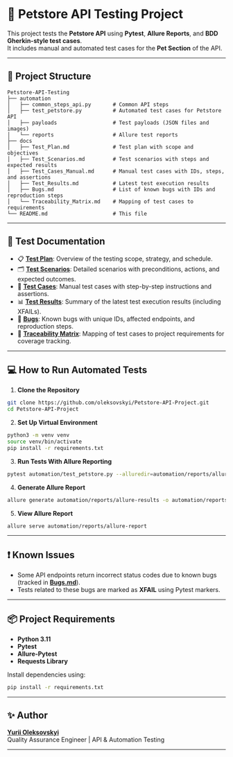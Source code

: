 # 🧪 Petstore API Testing Project

This project tests the **Petstore API** using **Pytest**, **Allure Reports**, and **BDD Gherkin-style test cases**.  
It includes manual and automated test cases for the **Pet Section** of the API.

---

## 🚀 **Project Structure**
```plaintext
Petstore-API-Testing
├── automation
│   ├── common_steps_api.py       # Common API steps
│   ├── test_petstore.py          # Automated test cases for Petstore API
│   ├── payloads                  # Test payloads (JSON files and images)
│   └── reports                   # Allure test reports
├── docs
│   ├── Test_Plan.md              # Test plan with scope and objectives
│   ├── Test_Scenarios.md         # Test scenarios with steps and expected results
│   ├── Test_Cases_Manual.md      # Manual test cases with IDs, steps, and assertions
│   ├── Test_Results.md           # Latest test execution results
│   ├── Bugs.md                   # List of known bugs with IDs and reproduction steps
│   └── Traceability_Matrix.md    # Mapping of test cases to requirements
└── README.md                     # This file
```

---

## 📝 **Test Documentation**
- 📋 **[Test Plan](docs/Test_Plan.md)**: Overview of the testing scope, strategy, and schedule.  
- 🗂 **[Test Scenarios](docs/Test_Scenarios.md)**: Detailed scenarios with preconditions, actions, and expected outcomes.  
- 🧪 **[Test Cases](docs/Test_Cases_Manual.md)**: Manual test cases with step-by-step instructions and assertions.  
- 📊 **[Test Results](docs/Test_Results.md)**: Summary of the latest test execution results (including XFAILs).  
- 🐞 **[Bugs](docs/Bugs.md)**: Known bugs with unique IDs, affected endpoints, and reproduction steps.  
- 📏 **[Traceability Matrix](docs/Traceability_Matrix.md)**: Mapping of test cases to project requirements for coverage tracking.  

---

## 💻 **How to Run Automated Tests**
1. **Clone the Repository**  
```bash
git clone https://github.com/oleksovskyi/Petstore-API-Project.git
cd Petstore-API-Project
```

2. **Set Up Virtual Environment**  
```bash
python3 -m venv venv
source venv/bin/activate
pip install -r requirements.txt
```

3. **Run Tests With Allure Reporting**  
```bash
pytest automation/test_petstore.py --alluredir=automation/reports/allure-results
```

4. **Generate Allure Report**  
```bash
allure generate automation/reports/allure-results -o automation/reports/allure-report --clean
```

5. **View Allure Report**  
```bash
allure serve automation/reports/allure-report
```

---

## ❗ **Known Issues**
- Some API endpoints return incorrect status codes due to known bugs (tracked in **[Bugs.md](docs/Bugs.md)**).
- Tests related to these bugs are marked as **XFAIL** using Pytest markers.

---

## 📦 **Project Requirements**
- **Python 3.11**  
- **Pytest**  
- **Allure-Pytest**  
- **Requests Library**  

Install dependencies using:
```bash
pip install -r requirements.txt
```

---

## ✨ **Author**
**[Yurii Oleksovskyi](https://github.com/oleksovskyi)**  
Quality Assurance Engineer | API & Automation Testing

---
